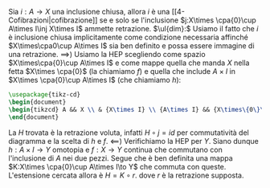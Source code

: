 Sia $i:A\to X$ una inclusione chiusa, allora $i$ è una [[4-Cofibrazioni|cofibrazione]] se e solo se l'inclusione $j:X\times \cpa{0}\cup A\times I\inj X\times I$ ammette retrazione.
$\ul{dim}:$ 
Usiamo il fatto che $i$ è inclusione chiusa implicitamente come condizione necessaria affinché $X\times\cpa0\cup A\times I$ sia ben definito e possa essere immagine di una retrazione.
$\implies$) Usiamo la HEP scegliendo come spazio $X\times\cpa{0}\cup A\times I$ e come mappe quella che manda $X$ nella fetta $X\times \cpa{0}$ (la chiamiamo $f$) e quella che include $A\times I$ in $X\times \cpa{0}\cup A\times I$ (che chiamiamo $h$):
```tikz 
\usepackage{tikz-cd} 
\begin{document}
\begin{tikzcd} A && X \\ & {X\times I} \\ {A\times I} && {X\times\{0\}\cup A\times I} \arrow["i", from=1-1, to=1-3] \arrow["f", from=1-3, to=3-3] \arrow["h"', from=3-1, to=3-3] \arrow["{i\times id}", from=3-1, to=2-2] \arrow["H", dashed, from=2-2, to=3-3] \arrow["{i^A_0}"', from=1-1, to=3-1] \arrow["{i^X_0}"', from=1-3, to=2-2] \end{tikzcd}
\end{document}
```
La $H$ trovata è la retrazione voluta, infatti $H\circ j=id$ per commutatività del diagramma e la scelta di $h$ e $f$.
$\impliedby$) Verifichiamo la HEP per $Y$. Siano dunque $h:A\times I\to Y$ omotopia e $f:X\to Y$ continua che commutano con l'inclusione di $A$ nei due pezzi. Segue che è ben definita una mappa $K:X\times \cpa{0}\cup A\times I\to Y$ che commuta con queste. L'estensione cercata allora è $H=K\circ r$. dove $r$ è la retrazione supposta.